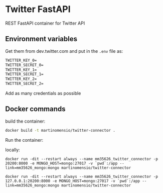 # Twitter FastAPI

REST FastAPI container for Twitter API

## Environment variables

Get them from dev.twitter.com and put in the `.env` file as:

```txt
TWITTER_KEY_0=
TWITTER_SECRET_0=
TWITTER_KEY_1=
TWITTER_SECRET_1=
TWITTER_KEY_2=
TWITTER_SECRET_2=
```

Add as many credentials as possible

## Docker commands

build the container:

```bash
docker build -t martinomensio/twitter-connector .
```

Run the container:

locally:
```
docker run -dit --restart always --name mm35626_twitter_connector -p 20200:8000 -e MONGO_HOST=mongo:27017 -v `pwd`:/app --link=mm35626_mongo:mongo martinomensio/twitter-connector
```

```
docker run -dit --restart always --name mm35626_twitter_connector -p 127.0.0.1:20200:8000 -e MONGO_HOST=mongo:27017 -v `pwd`:/app --link=mm35626_mongo:mongo martinomensio/twitter-connector
```